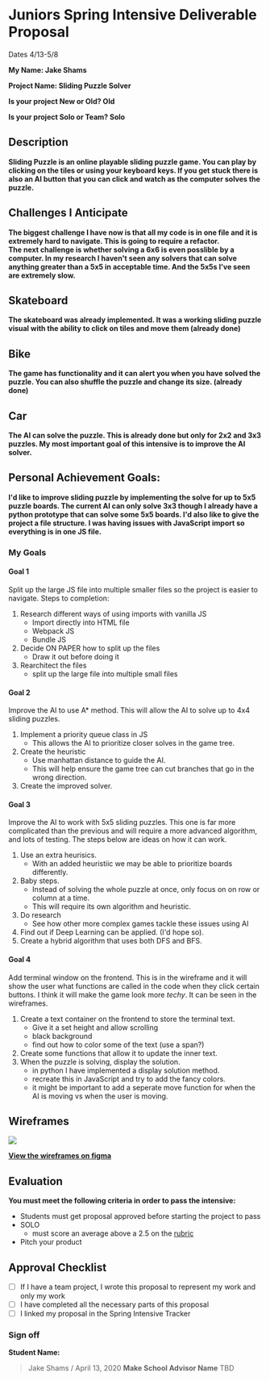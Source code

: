 # Juniors Spring Intensive Deliverable Proposal


Dates 4/13-5/8

**My Name: Jake Shams** 


**Project Name: Sliding Puzzle Solver** 


**Is your project New or Old? Old**


**Is your project Solo or Team? Solo**


## Description

**Sliding Puzzle is an online playable sliding puzzle game. You can play by clicking on the tiles or using your keyboard keys. If you get stuck there is also an AI button that you can click and watch as the computer solves the puzzle.**

## Challenges I Anticipate

**The biggest challenge I have now is that all my code is in one file and it is extremely hard to navigate. This is going to require a refactor.**  
**The next challenge is whether solving a 6x6 is even posslible by a computer. In my research I haven't seen any solvers that can solve anything greater than a 5x5 in acceptable time. And the 5x5s I've seen are extremely slow.**

## Skateboard

**The skateboard was already implemented. It was a working sliding puzzle visual with the ability to click on tiles and move them (already done)** 

## Bike
**The game has functionality and it can alert you when you have solved the puzzle. You can also shuffle the puzzle and change its size. (already done)** 

## Car
**The AI can solve the puzzle. This is already done but only for 2x2 and 3x3 puzzles. My most important goal of this intensive is to improve the AI solver.** 


## Personal Achievement Goals:

**I'd like to improve sliding puzzle by implementing the solve for up to 5x5 puzzle boards. The current AI can only solve 3x3 though I already have a python prototype that can solve some 5x5 boards. I'd also like to give the project a file structure. I was having issues with JavaScript import so everything is in one JS file.**

### My Goals

#### Goal 1
Split up the large JS file into multiple smaller files so the project is easier to navigate.
Steps to completion:

1. Research different ways of using imports with vanilla JS
    - Import directly into HTML file
    - Webpack JS
    - Bundle JS
2. Decide ON PAPER how to split up the files
    - Draw it out before doing it
2. Rearchitect the files
    - split up the large file into multiple small files

#### Goal 2
Improve the AI to use A* method. This will allow the AI to solve up to 4x4 sliding puzzles.

1. Implement a priority queue class in JS
    - This allows the AI to prioritize closer solves in the game tree.
2. Create the heuristic
    - Use manhattan distance to guide the AI.
    - This will help ensure the game tree can cut branches that go in the wrong direction.
3. Create the improved solver.

#### Goal 3
Improve the AI to work with 5x5 sliding puzzles. This one is far more complicated than the previous and will require a more advanced algorithm, and lots of testing. The steps below are ideas on how it can work.

1. Use an extra heurisics.
    - With an added heuristiic we may be able to prioritize boards differently.
2. Baby steps.
    - Instead of solving the whole puzzle at once, only focus on on row or column at a time.
    - This will require its own algorithm and heuristic.
3. Do research
    - See how other more complex games tackle these issues using AI
4. Find out if Deep Learning can be applied. (I'd hope so).
5. Create a hybrid algorithm that uses both DFS and BFS.

#### Goal 4
Add terminal window on the frontend. This is in the wireframe and it will show the user what functions are called in the code when they click certain buttons. I think it will make the game look more *techy*. It can be seen in the wireframes.

1. Create a text container on the frontend to store the terminal text.
    - Give it a set height and allow scrolling
    - black background
    - find out how to color some of the text (use a span?)
2. Create some functions that allow it to update the inner text.
3. When the puzzle is solving, display the solution.
    - in python I have implemented a display solution method.
    - recreate this in JavaScript and try to add the fancy colors.
    - it might be important to add a seperate move function for when the AI is moving vs when the user is moving.



## Wireframes
<img src="https://cdn.filestackcontent.com/9AQ1nce0Tqi1Yy0sbscQ"/>

**[View the wireframes on figma](https://www.figma.com/file/BuXxboosB21dnLdgpmMt2P/Sliding-Puzzle?node-id=0%3A1)**


## Evaluation

**You must meet the following criteria in order to pass the intensive:**

- Students must get proposal approved before starting the project to pass
- SOLO 
    - must score an average above a 2.5 on the [rubric]
- Pitch your product

[rubric]:https://docs.google.com/document/d/1IOQDmohLBEBT-hyr-2vgw1mbZUNsq3fHxVfH0oRmVt0/edit


## Approval Checklist
- [ ] If I have a team project, I wrote this proposal to represent my work and only my work
- [ ] I have completed all the necessary parts of this proposal
- [ ] I linked my proposal in the Spring Intensive Tracker

### Sign off

**Student Name:**                
> Jake Shams / April 13, 2020
**Make School Advisor Name**
> TBD